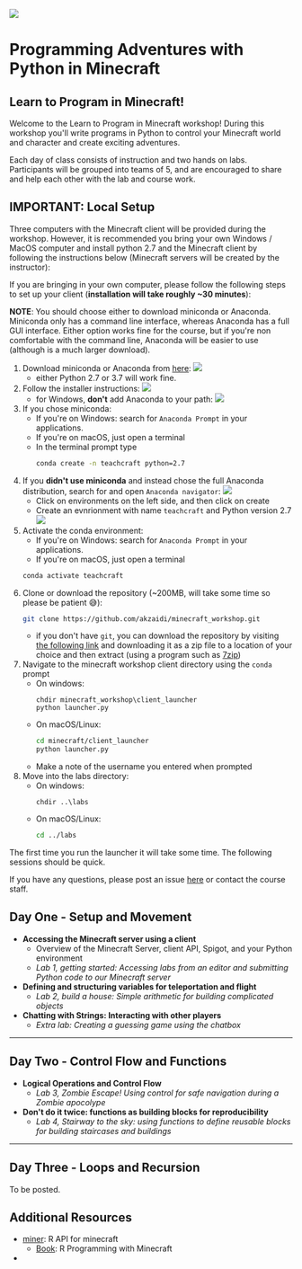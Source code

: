 ![](imgs/minecraft-py-course.png)

Programming Adventures with Python in Minecraft
=================================================

## Learn to Program in Minecraft!

Welcome to the Learn to Program in Minecraft workshop! During this workshop you'll write programs in Python to control your Minecraft world and character and create exciting adventures. 

Each day of class consists of instruction and two hands on labs. Participants will be grouped into teams of 5, and are encouraged to share and help each other with the lab and course work. 

## IMPORTANT: Local Setup

Three computers with the Minecraft client will be provided during the workshop. However, it is recommended you bring your own Windows / MacOS computer and install python 2.7 and the Minecraft client by following the instructions below (Minecraft servers will be created by the instructor):

If you are bringing in your own computer, please follow the following steps to set up your client (**installation will take roughly ~30 minutes**):

**NOTE**: You should choose either to download miniconda or Anaconda. Miniconda only has a command line interface, whereas Anaconda has a full GUI interface. Either option works fine for the course, but if you're non comfortable with the command line, Anaconda will be easier to use (although is a much larger download).

1. Download miniconda or Anaconda from [here](https://conda.io/miniconda.html):
    ![](imgs/1-conda-download.PNG)
    * either Python 2.7 or 3.7 will work fine.
1. Follow the installer instructions:
    ![](imgs/2-installer.PNG)
    * for Windows, **don't** add Anaconda to your path:
    ![](imgs/3-prompt-path.PNG)
1. If you chose miniconda: 
    - If you're on Windows: search for `Anaconda Prompt` in your applications.
    - If you're on macOS, just open a terminal
    - In the terminal prompt type 
        ```bash
        conda create -n teachcraft python=2.7
        ```
1. If you **didn't use miniconda** and instead chose the full Anaconda distribution, search for and open `Anaconda navigator`:
    ![](imgs/2b-anaconda-navigator.png)
    - Click on environments on the left side, and then click on create
    - Create an evnrionment with name `teachcraft` and Python version 2.7
    ![](imgs/3b-create-navigator.png)
1. Activate the conda environment:
    - If you're on Windows: search for `Anaconda Prompt` in your applications.
    - If you're on macOS, just open a terminal
    ```bash
    conda activate teachcraft
    ```
1. Clone or download the repository (~200MB, will take some time so please be patient :sweat_smile:): 
    ```bash
    git clone https://github.com/akzaidi/minecraft_workshop.git
    ```
    - if you don't have `git`, you can download the repository by visiting [the following link](https://github.com/akzaidi/minecraft_workshop/archive/master.zip) and downloading it as a zip file to a location of your choice and then extract (using a program such as [7zip](https://www.7-zip.org/download.html))
1. Navigate to the minecraft workshop client directory using the `conda` prompt
    * On windows:
        ```CMD
        chdir minecraft_workshop\client_launcher
        python launcher.py
    * On macOS/Linux:
        ```bash
        cd minecraft/client_launcher
        python launcher.py
        ```
    * Make a note of the username you entered when prompted
1. Move into the labs directory:
    * On windows:
        ```CMD
        chdir ..\labs 
    * On macOS/Linux:
        ```bash
        cd ../labs
        ```

The first time you run the launcher it will take some time. The following sessions should be quick.

If you have any questions, please post an issue [here](https://github.com/akzaidi/minecraft_workshop/issues) or contact the course staff.

## Day One - Setup and Movement

* **Accessing the Minecraft server using a client**
    - Overview of the Minecraft Server, client API, Spigot, and your Python environment
    - _Lab 1, getting started: Accessing labs from an editor and submitting Python code to our Minecraft server_
* **Defining and structuring variables for teleportation and flight** 
    - _Lab 2, build a house: Simple arithmetic for building complicated objects_
* **Chatting with Strings: Interacting with other players**
    - _Extra lab: Creating a guessing game using the chatbox_


****

## Day Two - Control Flow and Functions

* **Logical Operations and Control Flow**
    - _Lab 3, Zombie Escape! Using control for safe navigation during a Zombie apocolype_
* **Don't do it twice: functions as building blocks for reproducibility**
    - _Lab 4, Stairway to the sky: using functions to define reusable blocks for building staircases and buildings_

****

## Day Three - Loops and Recursion

To be posted.

## Additional Resources

- [miner](https://github.com/ropenscilabs/miner): R API for minecraft
    * [Book](https://github.com/ropenscilabs/miner): R Programming with Minecraft
- 